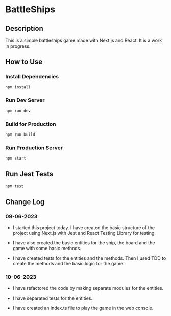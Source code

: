 # BattleShips

## Description
This is a simple battleships game made with Next.js and React. It is a work in progress.

## How to Use

### Install Dependencies

```bash
npm install
```

### Run Dev Server

```bash
npm run dev
```

### Build for Production

```bash
npm run build
```

### Run Production Server

```bash
npm start
```

## Run Jest Tests

```bash
npm test
```

## Change Log

### 09-06-2023

- I started this project today. I have created the basic structure of the project using Next.js with Jest and React Testing Library for testing.

- I have also created the basic entities for the ship, the board and the game with some basic methods.

- I have created tests for the entities and the methods. Then I used TDD to create the methods and the basic logic for the game.

### 10-06-2023

- I have refactored the code by making separate modules for the entities.

- I have separated tests for the entities.

- I have created an index.ts file to play the game in the web console.